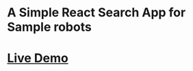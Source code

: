 # A Simple React Search App for Sample robots

# [Live Demo](https://6216a54a9cb7044ab154da1d--elastic-einstein-aa17d1.netlify.app)
